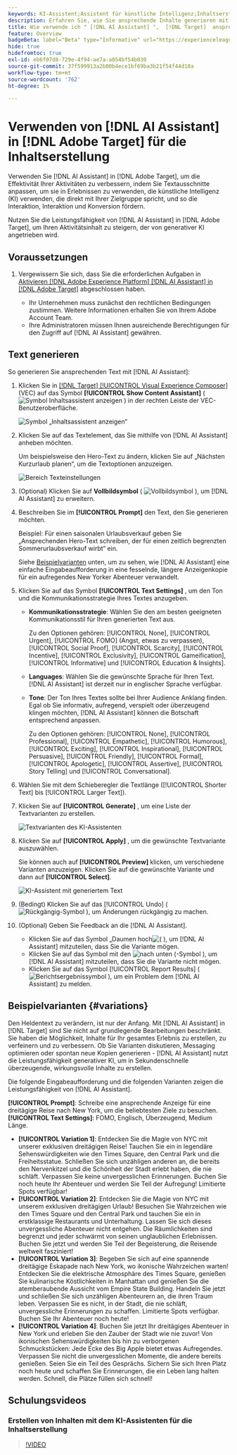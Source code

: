 ```yaml
---
keywords: KI-Assistent;Assistent für künstliche Intelligenz;Inhaltserstellung;Inhaltsbeschleuniger;Inhaltserstellung;Inhalt generieren
description: Erfahren Sie, wie Sie ansprechende Inhalte generieren mit [!DNL AI Assistant].
title: Wie verwende ich " [!DNL AI Assistant] ",  [!DNL Target]  ansprechenden Inhalt zu generieren?
feature: Overview
badgeBeta: label="Beta" type="Informative" url="https://experienceleague.adobe.com/docs/target/using/introduction/intro.html?lang=de#beta newtab=true" tooltip="Was sind Beta-Funktionen in  [!DNL Adobe Target]?"
hide: true
hidefromtoc: true
exl-id: eb6f07d8-729e-4f94-ae7a-a054bf54b030
source-git-commit: 37f599913a2b80b4ece1bf69ba3b21f54f44d18a
workflow-type: tm+mt
source-wordcount: '762'
ht-degree: 1%

---
```


# Verwenden von [!DNL AI Assistant] in [!DNL Adobe Target] für die Inhaltserstellung

Verwenden Sie [!DNL AI Assistant] in [!DNL Adobe Target], um die Effektivität Ihrer Aktivitäten zu verbessern, indem Sie Textausschnitte anpassen, um sie in Erlebnissen zu verwenden, die künstliche Intelligenz (KI) verwenden, die direkt mit Ihrer Zielgruppe spricht, und so die Interaktion, Interaktion und Konversion fördern.

Nutzen Sie die Leistungsfähigkeit von [!DNL AI Assistant] in [!DNL Adobe Target], um Ihren Aktivitätsinhalt zu steigern, der von generativer KI angetrieben wird.

## Voraussetzungen 

1. Vergewissern Sie sich, dass Sie die erforderlichen Aufgaben in [Aktivieren [!DNL Adobe Experience Platform] [!DNL AI Assistant] in  [!DNL Adobe Target]](/help/main/c-intro/enabling-ai-assistant.md) abgeschlossen haben.

   * Ihr Unternehmen muss zunächst den rechtlichen Bedingungen zustimmen. Weitere Informationen erhalten Sie von Ihrem Adobe Account Team.
   * Ihre Administratoren müssen Ihnen ausreichende Berechtigungen für den Zugriff auf [!DNL AI Assistant] gewähren.

## Text generieren

So generieren Sie ansprechenden Text mit [!DNL AI Assistant]:

1. Klicken Sie in [[!DNL Target] [!UICONTROL Visual Experience Composer]](/help/main/c-experiences/c-visual-experience-composer/viztarget-options.md) (VEC) auf das Symbol **[!UICONTROL Show Content Assistant]** ( ![Symbol Inhaltsassistent anzeigen](/help/main/assets/icons/MagicWand.svg) ) in der rechten Leiste der VEC-Benutzeroberfläche.

   ![Symbol „Inhaltsassistent anzeigen“](/help/main/c-intro/assets/ai-assistant-conntet-generation-icon.png)

1. Klicken Sie auf das Textelement, das Sie mithilfe von [!DNL AI Assistant] anheben möchten.

   Um beispielsweise den Hero-Text zu ändern, klicken Sie auf „Nächsten Kurzurlaub planen“, um die Textoptionen anzuzeigen.

   ![Bereich Texteinstellungen](/help/main/c-intro/assets/ai-text-settings.png)

1. (Optional) Klicken Sie auf **Vollbildsymbol** ( ![Vollbildsymbol](/help/main/assets/icons/FullScreen.svg) ), um [!DNL AI Assistant] zu erweitern.

1. Beschreiben Sie im **[!UICONTROL Prompt]** den Text, den Sie generieren möchten.

   Beispiel: Für einen saisonalen Urlaubsverkauf geben Sie „Ansprechenden Hero-Text schreiben, der für einen zeitlich begrenzten Sommerurlaubsverkauf wirbt“ ein.

   Siehe [Beispielvarianten](#variations) unten, um zu sehen, wie [!DNL AI Assistant] eine einfache Eingabeaufforderung in eine fesselnde, längere Anzeigenkopie für ein aufregendes New Yorker Abenteuer verwandelt.

1. Klicken Sie auf das Symbol **[!UICONTROL Text Settings]** , um den Ton und die Kommunikationsstrategie Ihres Textes anzugeben.

   * **Kommunikationsstrategie**: Wählen Sie den am besten geeigneten Kommunikationsstil für Ihren generierten Text aus.

     Zu den Optionen gehören: [!UICONTROL None], [!UICONTROL Urgent], [!UICONTROL FOMO] (Angst, etwas zu verpassen), [!UICONTROL Social Proof], [!UICONTROL Scarcity], [!UICONTROL Incentive], [!UICONTROL Exclusivity], [!UICONTROL Gameification], [!UICONTROL Informative] und [!UICONTROL Education & Insights].

   * **Languages**: Wählen Sie die gewünschte Sprache für Ihren Text. [!DNL AI Assistant] ist derzeit nur in englischer Sprache verfügbar.
   * **Tone**: Der Ton Ihres Textes sollte bei Ihrer Audience Anklang finden. Egal ob Sie informativ, aufregend, verspielt oder überzeugend klingen möchten, [!DNL AI Assistant] können die Botschaft entsprechend anpassen.

     Zu den Optionen gehören: [!UICONTROL None], [!UICONTROL Professional], [!UICONTROL Empathetic], [!UICONTROL Humorous], [!UICONTROL Exciting], [!UICONTROL Inspirational], [!UICONTROL Persuasive], [!UICONTROL Friendly], [!UICONTROL Formal], [!UICONTROL Apologetic], [!UICONTROL Assertive], [!UICONTROL  Story Telling] und [!UICONTROL Conversational].

1. Wählen Sie mit dem Schieberegler die Textlänge ([!UICONTROL Shorter Text] bis [!UICONTROL Larger Text]).

1. Klicken Sie auf **[!UICONTROL Generate]** , um eine Liste der Textvarianten zu erstellen.

   ![Textvarianten des KI-Assistenten](/help/main/c-intro/assets/ai-variations-text.png)

1. Klicken Sie auf **[!UICONTROL Apply]** , um die gewünschte Textvariante auszuwählen.

   Sie können auch auf **[!UICONTROL Preview]** klicken, um verschiedene Varianten anzuzeigen. Klicken Sie auf die gewünschte Variante und dann auf **[!UICONTROL Select]**.

   ![KI-Assistent mit generiertem Text](/help/main/c-intro/assets/ai-text-done.png)

1. (Bedingt) Klicken Sie auf das [!UICONTROL Undo] ( ![Rückgängig-Symbol](/help/main/assets/icons/Undo.svg) ), um Änderungen rückgängig zu machen.

1. (Optional) Geben Sie Feedback an die [!DNL AI Assistant].

   * Klicken Sie auf das Symbol „Daumen hoch![ ( ](/help/main/assets/icons/ThumbUp.svg) ), um [!DNL AI Assistant] mitzuteilen, dass Sie die Variante mögen.
   * Klicken Sie auf das Symbol mit den ![ nach unten ( ](/help/main/assets/icons/ThumbDown.svg)-Symbol ), um [!DNL AI Assistant] mitzuteilen, dass Sie die Variante nicht mögen.
   * Klicken Sie auf das Symbol [!UICONTROL Report Results] ( ![Berichtsergebnissymbol](/help/main/assets/icons/Flag.svg) ), um ein Problem dem [!DNL AI Assistant] zu melden.

## Beispielvarianten {#variations}

Den Heldentext zu verändern, ist nur der Anfang. Mit [!DNL AI Assistant] in [!DNL Target] sind Sie nicht auf grundlegende Bearbeitungen beschränkt. Sie haben die Möglichkeit, Inhalte für Ihr gesamtes Erlebnis zu erstellen, zu verfeinern und zu verbessern. Ob Sie Varianten diskutieren, Messaging optimieren oder spontan neue Kopien generieren - [!DNL AI Assistant] nutzt die Leistungsfähigkeit generativer KI, um in Sekundenschnelle überzeugende, wirkungsvolle Inhalte zu erstellen.

Die folgende Eingabeaufforderung und die folgenden Varianten zeigen die Leistungsfähigkeit von [!DNL AI Assistant].

**[!UICONTROL Prompt]**: Schreibe eine ansprechende Anzeige für eine dreitägige Reise nach New York, um die beliebtesten Ziele zu besuchen.
**[!UICONTROL Text Settings]**: FOMO, Englisch, Überzeugend, Medium Länge.
* **[!UICONTROL Variation 1]**: Entdecken Sie die Magie von NYC mit unserer exklusiven dreitägigen Reise! Tauchen Sie ein in legendäre Sehenswürdigkeiten wie den Times Square, den Central Park und die Freiheitsstatue. Schließen Sie sich unzähligen anderen an, die bereits den Nervenkitzel und die Schönheit der Stadt erlebt haben, die nie schläft. Verpassen Sie keine unvergesslichen Erinnerungen. Buchen Sie noch heute Ihr Abenteuer und werden Sie Teil der Aufregung! Limitierte Spots verfügbar!
* **[!UICONTROL Variation 2]**: Entdecken Sie die Magie von NYC mit unserem exklusiven dreitägigen Urlaub! Besuchen Sie Wahrzeichen wie den Times Square und den Central Park und tauchen Sie ein in erstklassige Restaurants und Unterhaltung. Lassen Sie sich dieses unvergessliche Abenteuer nicht entgehen. Die Räumlichkeiten sind begrenzt und jeder schwärmt von seinen unglaublichen Erlebnissen. Buchen Sie jetzt und werden Sie Teil der Begeisterung, die Reisende weltweit fasziniert!
* **[!UICONTROL Variation 3]**: Begeben Sie sich auf eine spannende dreitägige Eskapade nach New York, wo ikonische Wahrzeichen warten! Entdecken Sie die elektrische Atmosphäre des Times Square, genießen Sie kulinarische Köstlichkeiten in Manhattan und genießen Sie die atemberaubende Aussicht vom Empire State Building. Handeln Sie jetzt und schließen Sie sich unzähligen Abenteurern an, die ihren Traum leben. Verpassen Sie es nicht, in der Stadt, die nie schläft, unvergessliche Erinnerungen zu schaffen. Limitierte Spots verfügbar. Buchen Sie Ihr Abenteuer noch heute!
* **[!UICONTROL Variation 4]**: Buchen Sie jetzt Ihr dreitägiges Abenteuer in New York und erleben Sie den Zauber der Stadt wie nie zuvor! Von ikonischen Sehenswürdigkeiten bis hin zu verborgenen Schmuckstücken: Jede Ecke des Big Apple bietet etwas Aufregendes. Verpassen Sie nicht die unvergesslichen Momente, die andere bereits genießen. Seien Sie ein Teil des Gesprächs. Sichern Sie sich Ihren Platz noch heute und schaffen Sie Erinnerungen, die ein Leben lang halten werden. Schnell, die Plätze füllen sich schnell!

## Schulungsvideos

### Erstellen von Inhalten mit dem KI-Assistenten für die Inhaltserstellung

>[!VIDEO](https://video.tv.adobe.com/v/3434635/?learn=on">https://video.tv.adobe.com/v/3434635/?learn=on)

